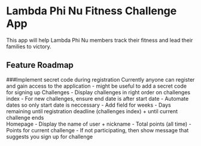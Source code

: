 # Lambda Phi Nu Fitness Challenge App

This app will help Lambda Phi Nu members track their fitness and lead their families to victory.

## Feature Roadmap ##

###Implement secret code during registration
Currently anyone can register and gain access to the application
    - might be useful to add a secret code for signing up
Challenges 
    - Display challenges in right order on challenges index
    - For new challenges, ensure end date is after start date
    - Automate dates so only start date is neccessary
    - Add field for weeks
    - Days remaining until registration deadline (challenges index) + until current challenge ends  
Homepage
		- Display the name of user + nickname 
		- Total points (all time)
		- Points for current challenge
		- If not participating, then show message that suggests you sign up for challenge

 